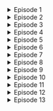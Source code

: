 <details>
<summary>Episode 1</summary>
<iframe width="560" height="315" src="//mixdrop.co/e/dq469w0wfe1pmj" frameborder="0" allowfullscreen></iframe>
</details>

<details>
<summary>Episode 2</summary>
<iframe width="560" height="315" src="//mixdrop.co/e/zpq47rq0fzpxop" frameborder="0" allowfullscreen></iframe>
</details>

<details>
<summary>Episode 3</summary>
<iframe width="560" height="315" src="//mixdrop.co/e/pkngoj4qcgd90l7" frameborder="0" allowfullscreen></iframe>
</details>

<details>
<summary>Episode 4</summary>
<iframe width="560" height="315" src="//mixdrop.co/e/84vkgl1dak69oq" frameborder="0" allowfullscreen></iframe>
</details>

<details>
<summary>Episode 5</summary>
<iframe width="560" height="315" src="//mixdrop.co/e/j94wedqmi7770jj" frameborder="0" allowfullscreen></iframe>
</details>

<details>
<summary>Episode 6</summary>
<iframe width="560" height="315" src="//mixdrop.co/e/kngq93gra7v4z4" frameborder="0" allowfullscreen></iframe>
</details>

<details>
<summary>Episode 7</summary>
<iframe width="560" height="315" src="//mixdrop.co/e/rwg8o3g3bve4xd4" frameborder="0" allowfullscreen></iframe>
</details>

<details>
<summary>Episode 8</summary>
<iframe width="560" height="315" src="//mixdrop.co/e/kngq9x0kudkvm3" frameborder="0" allowfullscreen></iframe>
</details>

<details>
<summary>Episode 9</summary>
<iframe width="560" height="315" src="//mixdrop.co/e/qlg3oe1zcxge483" frameborder="0" allowfullscreen></iframe>
</details>

<details>
<summary>Episode 10</summary>
<iframe width="560" height="315" src="//mixdrop.co/e/xop4drw6alnj0p" frameborder="0" allowfullscreen></iframe>
</details>

<details>
<summary>Episode 11</summary>
<iframe width="560" height="315" src="//mixdrop.co/e/pkngonkqbm4xo0" frameborder="0" allowfullscreen></iframe>
</details>

<details>
<summary>Episode 12</summary>
<iframe width="560" height="315" src="//mixdrop.co/e/dq4694qwuowqk6" frameborder="0" allowfullscreen></iframe>
</details>

<details>
<summary>Episode 13</summary>
<iframe width="560" height="315" src="//mixdrop.co/e/wn8468noaop8x" frameborder="0" allowfullscreen></iframe>
</details>
